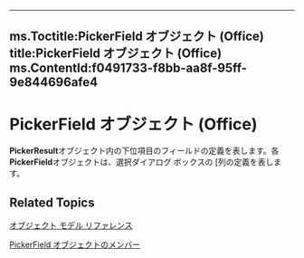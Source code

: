 

---
ms.Toctitle:PickerField オブジェクト (Office)
title:PickerField オブジェクト (Office)
ms.ContentId:f0491733-f8bb-aa8f-95ff-9e844696afe4
---
# PickerField オブジェクト (Office)




**PickerResult**オブジェクト内の下位項目のフィールドの定義を表します。各**PickerField**オブジェクトは、選択ダイアログ ボックスの [列の定義を表します。

## Related Topics

[オブジェクト モデル リファレンス](499c789a-aba2-0fad-649a-0ea964cd3b5e.md)

[PickerField オブジェクトのメンバー](8d64bb41-6d02-056a-2a76-f86d6713e584.md)




